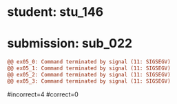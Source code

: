 # student: stu_146
# submission: sub_022

```diff
@@ ex05_0: Command terminated by signal (11: SIGSEGV)
@@ ex05_1: Command terminated by signal (11: SIGSEGV)
@@ ex05_2: Command terminated by signal (11: SIGSEGV)
@@ ex05_3: Command terminated by signal (11: SIGSEGV)
```
#incorrect=4
#correct=0
